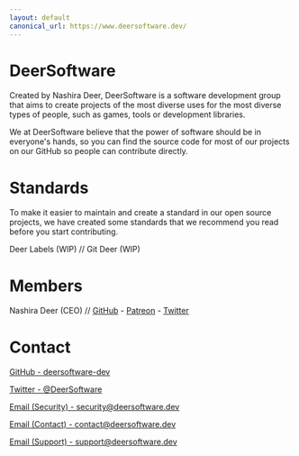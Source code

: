 ```yaml
---
layout: default
canonical_url: https://www.deersoftware.dev/
---
```


# DeerSoftware

Created by Nashira Deer, DeerSoftware is a software development group that aims
to create projects of the most diverse uses for the most diverse types of
people, such as games, tools or development libraries.

We at DeerSoftware believe that the power of software should be in everyone's
hands, so you can find the source code for most of our projects on our GitHub
so people can contribute directly.

# Standards

To make it easier to maintain and create a standard in our open source projects,
we have created some standards that we recommend you read before you start contributing.

Deer Labels (WIP) // Git Deer (WIP)

# Members

Nashira Deer (CEO) //
[GitHub](https://github.com/NashiraDeer) -
[Patreon](https://www.patreon.com/nashiradeer) -
[Twitter](https://twitter.com/NashiraDeer)

# Contact

[GitHub - deersoftware-dev](https://github.com/deersoftware-dev)

[Twitter - @DeerSoftware](https://twitter.com/DeerSoftware)

[Email (Security) - security@deersoftware.dev](mailto:security@deersoftware.dev)

[Email (Contact) - contact@deersoftware.dev](mailto:contact@deersoftware.dev)

[Email (Support) - support@deersoftware.dev](mailto:support@deersoftware.dev)
